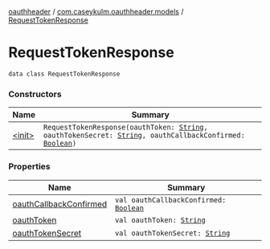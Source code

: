 [oauthheader](../../index.md) / [com.caseykulm.oauthheader.models](../index.md) / [RequestTokenResponse](.)

# RequestTokenResponse

`data class RequestTokenResponse`

### Constructors

| Name | Summary |
|---|---|
| [&lt;init&gt;](-init-.md) | `RequestTokenResponse(oauthToken: `[`String`](https://kotlinlang.org/api/latest/jvm/stdlib/kotlin/-string/index.html)`, oauthTokenSecret: `[`String`](https://kotlinlang.org/api/latest/jvm/stdlib/kotlin/-string/index.html)`, oauthCallbackConfirmed: `[`Boolean`](https://kotlinlang.org/api/latest/jvm/stdlib/kotlin/-boolean/index.html)`)` |

### Properties

| Name | Summary |
|---|---|
| [oauthCallbackConfirmed](oauth-callback-confirmed.md) | `val oauthCallbackConfirmed: `[`Boolean`](https://kotlinlang.org/api/latest/jvm/stdlib/kotlin/-boolean/index.html) |
| [oauthToken](oauth-token.md) | `val oauthToken: `[`String`](https://kotlinlang.org/api/latest/jvm/stdlib/kotlin/-string/index.html) |
| [oauthTokenSecret](oauth-token-secret.md) | `val oauthTokenSecret: `[`String`](https://kotlinlang.org/api/latest/jvm/stdlib/kotlin/-string/index.html) |
